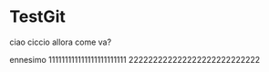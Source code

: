 # TestGit
ciao
ciccio
allora come va?









ennesimo
111111111111111111111111
222222222222222222222222222